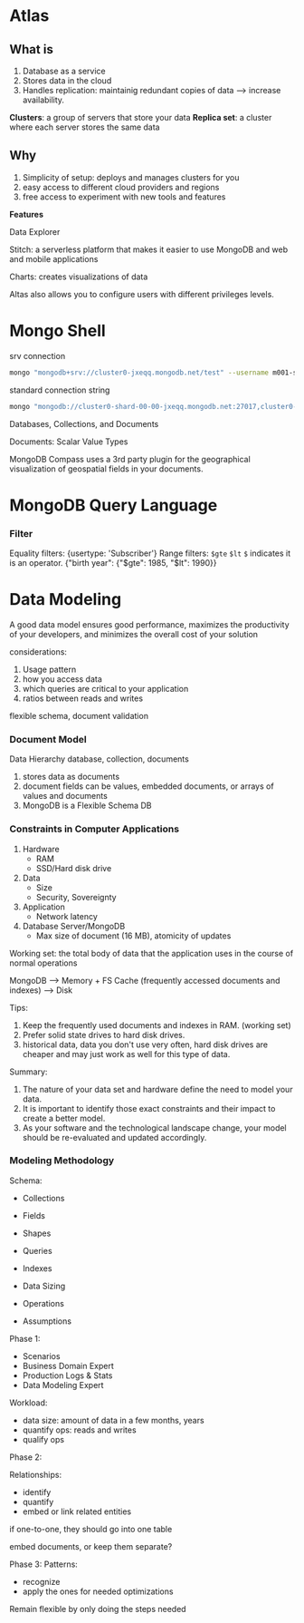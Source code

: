 # Atlas

## What is

1. Database as a service
2. Stores data in the cloud
3. Handles replication: maintainig redundant copies of data --> increase availability.

**Clusters**: a group of servers that store your data
**Replica set**: a cluster where each server stores the same data

## Why

1. Simplicity of setup: deploys and manages clusters for you
2. easy access to different cloud providers and regions
3. free access to experiment with new tools and features

**Features**

Data Explorer

Stitch: a serverless platform that makes it easier to use MongoDB and web and mobile applications

Charts: creates visualizations of data

Altas also allows you to configure users with different privileges levels.

# Mongo Shell

srv connection

```bash
mongo "mongodb+srv://cluster0-jxeqq.mongodb.net/test" --username m001-student -password m001-mongodb-basics
```

standard connection string

```bash
mongo "mongodb://cluster0-shard-00-00-jxeqq.mongodb.net:27017,cluster0-shard-00-01-jxeqq.mongodb.net:27017,cluster0-shard-00-02-jxeqq.mongodb.net:27017/test?replicaSet=Cluster0-shard-0" --authenticationDatabase admin --ssl --username m001-student --password m001-mongodb-basics
```

Databases, Collections, and Documents

Documents: Scalar Value Types

MongoDB Compass uses a 3rd party plugin for the geographical visualization of geospatial fields in your documents.

# MongoDB Query Language

### Filter

Equality filters: {usertype: 'Subscriber'}
Range filters: `$gte` `$lt`
`$` indicates it is an operator.
{"birth year": {"$gte": 1985, "$lt": 1990}}

# Data Modeling

A good data model ensures good performance, maximizes the productivity of your developers, and minimizes the overall cost of your solution

considerations:

1. Usage pattern
2. how you access data
3. which queries are critical to your application
4. ratios between reads and writes

flexible schema, document validation

### Document Model

Data Hierarchy
database, collection, documents

1. stores data as documents
2. document fields can be values, embedded documents, or arrays of values and documents
3. MongoDB is a Flexible Schema DB

### Constraints in Computer Applications

1. Hardware
    - RAM
    - SSD/Hard disk drive
2. Data
    - Size
    - Security, Sovereignty
3. Application
    - Network latency
4. Database Server/MongoDB
    - Max size of document (16 MB), atomicity of updates

Working set: the total body of data that the application uses in the course of normal operations

MongoDB --> Memory + FS Cache (frequently accessed documents and indexes) --> Disk

Tips:

1. Keep the frequently used documents and indexes in RAM. (working set)
2. Prefer solid state drives to hard disk drives.
3. historical data, data you don't use very often, hard disk drives are cheaper and may just work as well for this type of data.

Summary:

1. The nature of your data set and hardware define the need to model your data.
2. It is important to identify those exact constraints and their impact to create a better model.
3. As your software and the technological landscape change, your model should be re-evaluated and updated accordingly.

### Modeling Methodology

Schema:

-   Collections
-   Fields
-   Shapes

-   Queries
-   Indexes
-   Data Sizing
-   Operations
-   Assumptions

Phase 1:

-   Scenarios
-   Business Domain Expert
-   Production Logs & Stats
-   Data Modeling Expert

Workload:

-   data size: amount of data in a few months, years
-   quantify ops: reads and writes
-   qualify ops

Phase 2:

Relationships:

-   identify
-   quantify
-   embed or link related entities

if one-to-one, they should go into one table

embed documents, or keep them separate?

Phase 3:
Patterns:

-   recognize
-   apply the ones for needed optimizations

Remain flexible by only doing the steps needed
